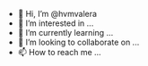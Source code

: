 - 👋 Hi, I’m @hvmvalera
- 👀 I’m interested in ...
- 🌱 I’m currently learning ...
- 💞️ I’m looking to collaborate on ...
- 📫 How to reach me ...

<!---
hvmvalera/hvmvalera is a ✨ special ✨ repository because its `README.md` (this file) appears on your GitHub profile.
You can click the Preview link to take a look at your changes.
--->
